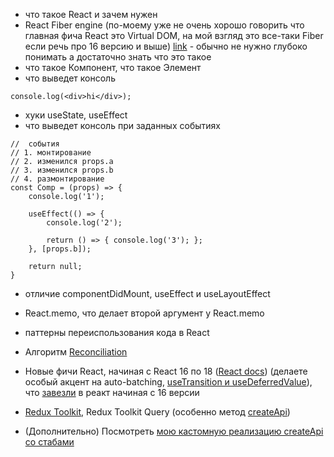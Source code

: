 - что такое React и зачем нужен
- React Fiber engine (по-моему уже не очень хорошо говорить что главная фича React это Virtual DOM, на мой взгляд это все-таки Fiber если речь про 16 версию и выше) [link](https://blog.logrocket.com/deep-dive-react-fiber/#what-react-fiber) - обычно не нужно глубоко понимать а достаточно знать что это такое
- что такое Компонент, что такое Элемент
- что выведет консоль
```
console.log(<div>hi</div>);
```
- хуки useState, useEffect
- что выведет консоль при заданных событиях
```
//  события
// 1. монтирование
// 2. изменился props.a
// 3. изменился props.b
// 4. размонтирование
const Comp = (props) => {
	console.log('1');

	useEffect(() => {
		console.log('2');

		return () => { console.log('3'); };
	}, [props.b]);

	return null;
}

```
- отличие componentDidMount, useEffect и useLayoutEffect
- React.memo, что делает второй аргумент у React.memo
- паттерны переиспользования кода в React
- Алгоритм [Reconciliation](https://ru.reactjs.org/docs/reconciliation.html)
- Новые фичи React, начиная с React 16 по 18 ([React docs](https://reactjs.org)) (делаете особый акцент на auto-batching, [useTransition и useDeferredValue](https://youtu.be/QfIwLDy8j_U)), что [завезли](https://github.com/facebook/react/blob/main/CHANGELOG.md) в реакт начиная с 16 версии

- [Redux Toolkit](https://redux-toolkit.js.org/), Redux Toolkit Query (особенно метод [createApi](https://redux-toolkit.js.org/rtk-query/overview#apis))
- (Дополнительно) Посмотреть [мою кастомную реализацию createApi со стабами](https://github.com/danimaik/black-wall-group/blob/master/src/components/service.js)
